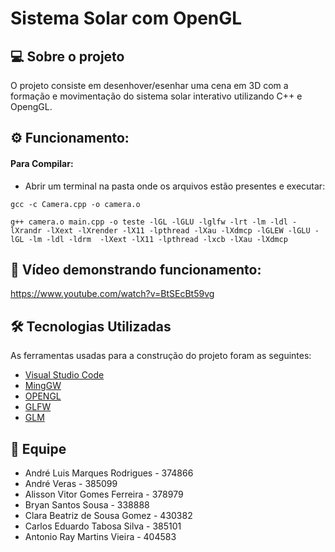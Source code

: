 
# Sistema Solar com OpenGL

## 💻 Sobre o projeto
 O projeto consiste em desenhover/esenhar uma cena em 3D com a formação e movimentação do sistema solar interativo utilizando C++ e OpengGL.

## ⚙️ Funcionamento: 

#### Para Compilar:
-  Abrir um terminal na pasta onde os arquivos estão presentes e executar:

```
gcc -c Camera.cpp -o camera.o
```

```
g++ camera.o main.cpp -o teste -lGL -lGLU -lglfw -lrt -lm -ldl -lXrandr -lXext -lXrender -lX11 -lpthread -lXau -lXdmcp -lGLEW -lGLU -lGL -lm -ldl -ldrm  -lXext -lX11 -lpthread -lxcb -lXau -lXdmcp
```
## 🎥 Vídeo demonstrando funcionamento: 

https://www.youtube.com/watch?v=BtSEcBt59vg

## 🛠 Tecnologias Utilizadas

As ferramentas usadas para a construção do projeto foram as seguintes:

- [Visual Studio Code](https://visualstudio.microsoft.com/pt-br/downloads/)
- [MingGW](https://sourceforge.net/projects/mingw/)
- [OPENGL](https://www.opengl.org/)
- [GLFW](https://www.glfw.org/)
- [GLM](https://glm.g-truc.net/0.9.9/)

## 💪 Equipe

- André Luis Marques Rodrigues - 374866
- André Veras - 385099
- Alisson Vitor Gomes Ferreira - 378979
- Bryan Santos Sousa - 338888
- Clara Beatriz de Sousa Gomez - 430382
- Carlos Eduardo Tabosa Silva - 385101
- Antonio Ray Martins Vieira - 404583


